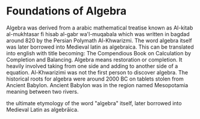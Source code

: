 # Foundations of Algebra 

Algebra was derived from a arabic mathematical treatise known as Al-kitab al-mukhtasar fi hisab al-gabr wa'l-muqabala which was written in
bagdad around 820 by the Persian Polymath Al-Khwarizmi. The word algebra itself was later borrowed into Medieval latin as algebraica. 
This can be translated into english with title becoming: The Compendious Book on Calculation by Completion and Balancing.
Algebra means restoration or completion. It heavily involved taking from one side and adding to another side of a equation. 
Al-Khwarizimi was not the first person to discover algebra. The historical roots for algebra were around 2000 BC on tablets
stolen from Ancient Babylon. Ancient Babylon was in the region named Mesopotamia meaning between two rivers. 


the ultimate etymology of the word "algebra" itself, later borrowed into Medieval Latin as algebrāica.
